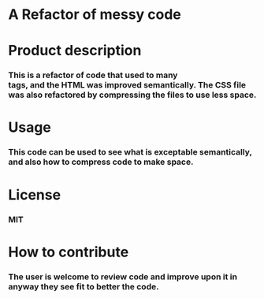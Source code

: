 # A Refactor of messy code
# Product description
### This is a refactor of code that used to many <div> tags, and the HTML was improved semantically. The CSS file was also refactored by compressing the files to use less space.
# Usage
### This code can be used to see what is exceptable semantically, and also how to compress code to make space.
# License
### MIT
# How to contribute
### The user is welcome to review code and improve upon it in anyway they see fit to better the code.


